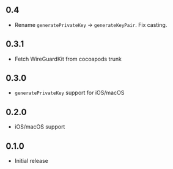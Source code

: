 ## 0.4

* Rename `generatePrivateKey` -> `generateKeyPair`. Fix casting.

## 0.3.1

* Fetch WireGuardKit from cocoapods trunk

## 0.3.0

* `generatePrivateKey` support for iOS/macOS

## 0.2.0

* iOS/macOS support

## 0.1.0

* Initial release
